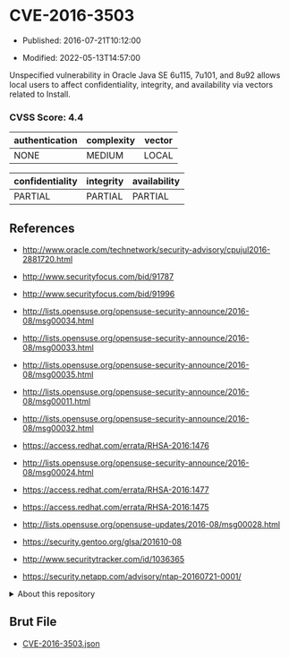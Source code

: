 # CVE-2016-3503

- Published: 2016-07-21T10:12:00

- Modified: 2022-05-13T14:57:00

Unspecified vulnerability in Oracle Java SE 6u115, 7u101, and 8u92 allows local users to affect confidentiality, integrity, and availability via vectors related to Install.

### CVSS Score: **4.4**

| authentication | complexity | vector |
| --- | --- | --- |
| NONE | MEDIUM | LOCAL |

| confidentiality | integrity | availability |
| --- | --- | --- |
| PARTIAL | PARTIAL | PARTIAL |

## References

* http://www.oracle.com/technetwork/security-advisory/cpujul2016-2881720.html

* http://www.securityfocus.com/bid/91787

* http://www.securityfocus.com/bid/91996

* http://lists.opensuse.org/opensuse-security-announce/2016-08/msg00034.html

* http://lists.opensuse.org/opensuse-security-announce/2016-08/msg00033.html

* http://lists.opensuse.org/opensuse-security-announce/2016-08/msg00035.html

* http://lists.opensuse.org/opensuse-security-announce/2016-08/msg00011.html

* http://lists.opensuse.org/opensuse-security-announce/2016-08/msg00032.html

* https://access.redhat.com/errata/RHSA-2016:1476

* http://lists.opensuse.org/opensuse-security-announce/2016-08/msg00024.html

* https://access.redhat.com/errata/RHSA-2016:1477

* https://access.redhat.com/errata/RHSA-2016:1475

* http://lists.opensuse.org/opensuse-updates/2016-08/msg00028.html

* https://security.gentoo.org/glsa/201610-08

* http://www.securitytracker.com/id/1036365

* https://security.netapp.com/advisory/ntap-20160721-0001/

<details>
<summary>About this repository</summary> 

  This repository is part of the project [Live Hack CVE](https://github.com/Live-Hack-CVE). Main website can be found [www.live-hack.org](https://www.live-hack.org) 
  
  Made by [Sn0wAlice](https://github.com/Sn0wAlice) for the people that care about security and need to have a feed of the latest CVEs. Hope you enjoy it, don't forget to star the repo and follow me on [Twitter](https://twitter.com/Sn0wAlice) and [Github](https://github.com/Sn0wAlice). And that is my [personnal website](https://www.alice-snow.me/)

  - [Home Page](https://github.com/Live-Hack-CVE)
  - [Framework](https://github.com/Live-Hack-CVE/cve-framework)
  - [CVE database](https://github.com/Live-Hack-CVE/full_database)
  - [Changelog](https://github.com/Live-Hack-CVE/Changelog)
</details>

## Brut File

* [CVE-2016-3503.json](https://raw.githubusercontent.com/Live-Hack-CVE/full_database/main/cves/2016/CVE-2016-3503.json)

